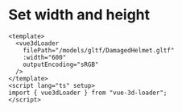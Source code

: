 # Set width and height

<HeightAndWidth/>

```vue
<template>
  <vue3dLoader
    filePath="/models/gltf/DamagedHelmet.gltf"
    :width="600"
    outputEncoding="sRGB"
  />
</template>
<script lang="ts" setup>
import { vue3dLoader } from "vue-3d-loader";
</script>

```
